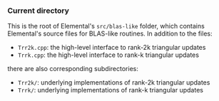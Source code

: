 ### Current directory

This is the root of Elemental's `src/blas-like` folder, which contains 
Elemental's source files for BLAS-like routines. In addition to the files:

-  `Trr2k.cpp`: the high-level interface to rank-2k triangular updates
-  `Trrk.cpp`: the high-level interface to rank-k triangular updates

there are also corresponding subdirectories:

-  `Trr2k/`: underlying implementations of rank-2k triangular updates
-  `Trrk/`: underlying implementations of rank-k triangular updates
